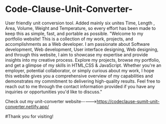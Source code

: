 # Code-Clause-Unit-Converter-
User friendly unit conversion tool. Added mainly six unites Time, Length , Area, Volume, Weight and Temperature, so every effort has been made to keep this as simple, fast, and portable as possible.
"Welcome to my portfolio website! This is a collection of my work, projects, and accomplishments as a Web developer. I am passionate about Software development, Web development, User interface designing, Web designing, and through this website, I aim to showcase my expertise and provide insights into my creative process. Explore my projects, browse my portfolio, and get a glimpse of my skills in HTML,CSS & JavaScript. Whether you're an employer, potential collaborator, or simply curious about my work, I hope this website gives you a comprehensive overview of my capabilities and demonstrates my commitment to delivering high-quality results. Feel free to reach out to me through the contact information provided if you have any inquiries or opportunities you'd like to discuss."

Check out my unit-converter website----->https://codeclause-sumit-unit-converter.netlify.app/

#Thank you for visiting!
